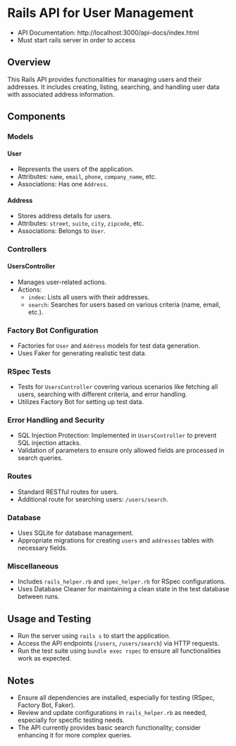 # Rails API for User Management
- API Documentation: http://localhost:3000/api-docs/index.html
- Must start rails server in order to access
## Overview

This Rails API provides functionalities for managing users and their addresses. It includes creating, listing, searching, and handling user data with associated address information.

## Components

### Models

#### User
- Represents the users of the application.
- Attributes: `name`, `email`, `phone`, `company_name`, etc.
- Associations: Has one `Address`.

#### Address
- Stores address details for users.
- Attributes: `street`, `suite`, `city`, `zipcode`, etc.
- Associations: Belongs to `User`.

### Controllers

#### UsersController
- Manages user-related actions.
- Actions:
    - `index`: Lists all users with their addresses.
    - `search`: Searches for users based on various criteria (name, email, etc.).

### Factory Bot Configuration

- Factories for `User` and `Address` models for test data generation.
- Uses Faker for generating realistic test data.

### RSpec Tests

- Tests for `UsersController` covering various scenarios like fetching all users, searching with different criteria, and error handling.
- Utilizes Factory Bot for setting up test data.

### Error Handling and Security

- SQL Injection Protection: Implemented in `UsersController` to prevent SQL injection attacks.
- Validation of parameters to ensure only allowed fields are processed in search queries.

### Routes

- Standard RESTful routes for users.
- Additional route for searching users: `/users/search`.

### Database

- Uses SQLite for database management.
- Appropriate migrations for creating `users` and `addresses` tables with necessary fields.

### Miscellaneous

- Includes `rails_helper.rb` and `spec_helper.rb` for RSpec configurations.
- Uses Database Cleaner for maintaining a clean state in the test database between runs.

## Usage and Testing

- Run the server using `rails s` to start the application.
- Access the API endpoints (`/users`, `/users/search`) via HTTP requests.
- Run the test suite using `bundle exec rspec` to ensure all functionalities work as expected.

## Notes

- Ensure all dependencies are installed, especially for testing (RSpec, Factory Bot, Faker).
- Review and update configurations in `rails_helper.rb` as needed, especially for specific testing needs.
- The API currently provides basic search functionality; consider enhancing it for more complex queries.
